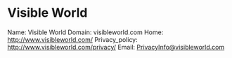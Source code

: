 
# Visible World

Name: Visible World
Domain: visibleworld.com
Home: http://www.visibleworld.com/
Privacy_policy: http://www.visibleworld.com/privacy/
Email: PrivacyInfo@visibleworld.com
